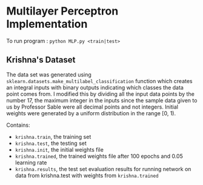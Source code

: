 # Multilayer Perceptron Implementation

To run program :  ```python MLP.py <train|test>```


## Krishna's Dataset

The data set was generated using ```sklearn.datasets.make_multilabel_classification``` function which creates an integral inputs with binary outputs indicating which classes the data point comes from. I modified this by dividing all the input data points by the number 17, the maximum integer in the inputs since the sample data given to us by Professor Sable were all decimal points and not integers. Initial weights were generated by a uniform distribution in the range [0, 1).

Contains:
- ```krishna.train```, the training set
- ```krishna.test```, the testing set
- ```krishna.init```, the initial weights file
- ```krishna.trained```, the trained weights file after 100 epochs and 0.05 learning rate
- ```krishna.results```, the test set evaluation results for running network on data from krishna.test with weights from ```krishna.trained```
